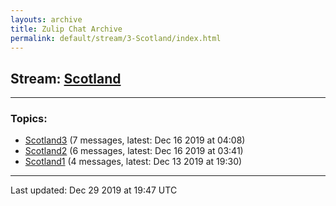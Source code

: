 ```yaml
---
layouts: archive
title: Zulip Chat Archive
permalink: default/stream/3-Scotland/index.html
---
```


## Stream: [Scotland](https://chdinesh1089.github.io/default/stream/3-Scotland/index.html)
---

### Topics:

* [Scotland3](topic/Scotland3.html) (7 messages, latest: Dec 16 2019 at 04:08)
* [Scotland2](topic/Scotland2.html) (6 messages, latest: Dec 16 2019 at 03:41)
* [Scotland1](topic/Scotland1.html) (4 messages, latest: Dec 13 2019 at 19:30)

<hr><p>Last updated: Dec 29 2019 at 19:47 UTC</p>